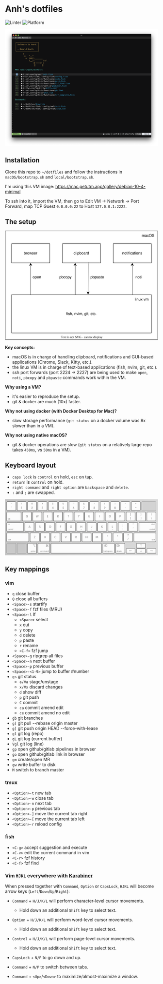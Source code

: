 # Anh's dotfiles

![Linter](https://github.com/anhpt379/dotfiles/workflows/Linter/badge.svg)
![Platform](https://img.shields.io/badge/platform-macos-blue)

![vim-startify](docs/screenshots/1.png)

## Installation

Clone this repo to `~/dotfiles` and follow the instructions in
`macOS/bootstrap.sh` and `local/bootstrap.sh`.

I'm using this VM image: <https://mac.getutm.app/gallery/debian-10-4-minimal>

To ssh into it, import the VM, then go to Edit VM -> Network -> Port Forward,
map TCP Guest `0.0.0.0:22` to Host `127.0.0.1:2222`.

## The setup

![overview](docs/overview.svg)

**Key concepts:**

- macOS is in charge of handling clipboard, notifications and GUI-based
  applications (Chrome, Slack, Kitty, etc.).
- the linux VM is in charge of text-based applications (fish, nvim, git, etc.).
- ssh port forwards (port 2224 → 2227) are being used to make `open`, `noti`,
  `pbcopy` and `pbpaste` commands work within the VM.

**Why using a VM?**

- it's easier to reproduce the setup.
- git & docker are much (10x) faster.

**Why not using docker (with Docker Desktop for Mac)?**

- slow storage performance (`git status` on a docker volume was 8x slower than in
  a VM).

**Why not using native macOS?**

- git & docker operations are slow (`git status` on a relatively large repo takes
  `450ms`, vs `50ms` in a VM).

## Keyboard layout

- `caps lock` is `control` on hold, `esc` on tap.
- `return` is `control` on hold.
- `right command` and `right option` are `backspace` and `delete`.
- `:` and `;` are swapped.

[![keyboard](macOS/karabiner/keyboard_layout.png)][1]

[1]: http://www.keyboard-layout-editor.com/##@_backcolor=%23dbdbdb&name=Apple%20Wireless%20Keyboard&author=Alistair%20Calder&radii=6px%206px%2012px%2012px%20%2F%2F%2018px%2018px%2012px%2012px&css=%2F@import%20url(http%2F:%2F%2F%2F%2Ffonts.googleapis.com%2F%2Fcss%3Ffamily%2F=Varela+Round)%2F%3B%0A%0A%23keyboard-bg%20%7B%20%0A%20%20%20%20background-image%2F:%20linear-gradient(to%20bottom,%20rgba(0,0,0,0.5)%200%25,%20rgba(0,0,0,0)%204%25,%20rgba(255,255,255,0.3)%206%25,%20rgba(0,0,0,0)%2010%25),%20%0A%20%20%20%20%20%20%20%20%20%20%20%20%20%20%20%20%20%20%20%20%20%20linear-gradient(to%20right,%20rgba(0,0,0,0.1)%200%25,%20rgba(0,0,0,0)%20100%25)%20!important%2F%3B%20%0A%7D%0A%0A.keylabel%20%7B%0A%20%20%20%20font-family%2F:%20'volkswagen%2F_serialregular'%2F%3B%0A%7D%0A%0A%2F%2F*%20Strangely,%20%22Volkswagen%20Serial%22%20doesn't%20have%20a%20tilde%20character%20*%2F%2F%0A.varela%20%7B%20%0A%20%20%20%20font-family%2F:%20'Varela%20Round'%2F%3B%20%0A%20%20%20%20display%2F:%20inline-block%2F%3B%20%0A%20%20%20%20font-size%2F:%20inherit%2F%3B%20%0A%20%20%20%20text-rendering%2F:%20auto%2F%3B%20%0A%20%20%20%20-webkit-font-smoothing%2F:%20antialiased%2F%3B%20%0A%20%20%20%20-moz-osx-font-smoothing%2F:%20grayscale%2F%3B%0A%20%20%20%20transform%2F:%20translate(0,%200)%2F%3B%0A%7D%0A.varela-tilde%2F:after%20%7B%20content%2F:%20%22%5C07e%22%2F%3B%20%7D&pcb:false&plate:false%3B&@_y:1.5&t=%23666666&p=CHICKLET&a:5&f:5&fa@:3%3B%3B&=%3Ci%20class%2F=%22varela%20varela-tilde%22%3E%3C%2F%2Fi%3E%0A%60&=!%0A1&=%2F@%0A2&=%23%0A3&=$%0A4&=%25%0A5&=%E2%8C%83%0A6&=%2F&%0A7&=*%0A8&=(%0A9&=)%0A0&_fa@:3&=undefined%3B%3B&=%E2%80%93%0A-&=+%0A%2F=&_g:true&a:4&f:2&w:1.5%3B&=%0A%0A%0Adelete%3B&@_g:false&w:1.5%3B&=%0Atab&_a:7&f:5%3B&=Q&=W&=E&=R&=T&=Y&=U&=I&=O&=P&_a:5%3B&=%7B%0A%5B&=%7D%0A%5D&=%7C%0A%5C%3B&@_a:4&f:2&fa@:1%3B&w:1.75%3B&=esc%0Acontrol&_a:7&f:5%3B&=A&=S&=D&_n:true%3B&=F&=G&_a:5&f2:1%3B&=%0A%E2%86%90%0A%0A%0A%0A%0AH&_f2:1%3B&=%0A%E2%86%93%0A%0A%0A%0A%0AJ&_f2:1%3B&=%0A%E2%86%91%0A%0A%0A%0A%0AK&_sm=alps&f2:1%3B&=%0A%E2%86%92%0A%0A%0A%0A%0AL&_f:5%3B&=%2F%3B%0A%2F:&_f:5%3B&=%22%0A'&_a:4&f:2&f2:1&w:1.75%3B&=%0A%0Areturn%0Acontrol%3B&@_f:2&w:2.25%3B&=%0Ashift&_a:7&f:5%3B&=Z&=X&=C&=V&=B&=N&=M&_a:5&fa@:6%3B%3B&=%3C%0A,&=%3E%0A.&_f:5%3B&=%3F%0A%2F%2F&_a:4&f:2&w:2.25%3B&=%0A%0A%0Ashift%3B&@_g:true&h:1.111%3B&=%0Afn&_fa@:0&:0&:5%3B&h:1.111%3B&=%0A%0A%E2%8C%83%0Acontrol&_g:false&h:1.111%3B&=%0A%0A%E2%8C%A5%0Aoption&_w:1.25&h:1.111%3B&=%0A%0A%E2%8C%98%0Acommand&_a:7&w:5&h:1.111%3B&=&_a:4&fa@:5%3B&w:1.25&h:1.111%3B&=%E2%8C%AB%0Abackspace&_h:1.111%3B&=%E2%8C%A6%0Adelete&_x:1&a:7&f:5&h:0.611%3B&=%E2%86%91%3B&@_y:-0.5&x:11.5&h:0.6111%3B&=%E2%86%90&_h:0.6111%3B&=%E2%86%93&_h:0.6111%3B&=%E2%86%92

## Key mappings

### vim

- `q` close buffer
- `Q` close all buffers
- `<Space>-s` startify
- `<Space>-f` fzf files (MRU)
- `<Space>-l` lf
  - `<Space>` select
  - `x` cut
  - `y` copy
  - `d` delete
  - `p` paste
  - `r` rename
  - `<C-f>` fzf jump
- `<Space>-g` ripgrep all files
- `<Space>-n` next buffer
- `<Space>-p` previous buffer
- `<Space>-<1-9>` jump to buffer #number
- `gs` git status
  - `a/Va` stage/unstage
  - `x/Vx` discard changes
  - `d` show diff
  - `p` git push
  - `C` commit
  - `ca` commit amend edit
  - `ce` commit amend no edit
- `gb` git branches
- `g[` git pull --rebase origin master
- `g]` git push origin HEAD --force-with-lease
- `gl` git log (repo)
- `gL` git log (current buffer)
- `Vgl` git log (line)
- `gp` open github/gitlab pipelines in browser
- `go` open github/gitlab link in browser
- `gm` create/open MR
- `gw` write buffer to disk
- `M` switch to branch master

### tmux

- `<Option>-t` new tab
- `<Option>-w` close tab
- `<Option>-n` next tab
- `<Option>-p` previous tab
- `<Option>-]` move the current tab right
- `<Option>-[` move the current tab left
- `<Option>-r` reload config

### fish

- `<C-g>` accept suggestion and execute
- `<C-v>` edit the current command in vim
- `<C-r>` fzf history
- `<C-f>` fzf find

### Vim `HJKL` everywhere with [Karabiner](macOS/karabiner/.config/karabiner/karabiner.json)

When pressed together with `Command`, `Option` or `CapsLock`, `HJKL` will
become arrow keys (`Left`/`Down`/`Up`/`Right`):

- `Command` + `H/J/K/L` will perform character-level cursor movements.
  - Hold down an additional `Shift` key to select text.

- `Option` + `H/J/K/L` will perform word-level cursor movements.
  - Hold down an additional `Shift` key to select text.

- `Control` + `H/J/K/L` will perform page-level cursor movements.
  - Hold down an additional `Shift` key to select text.

- `CapsLock` + `N/P` to go down and up.

- `Command` + `N/P` to switch between tabs.

- `Command` + `<Up>`/`<Down>` to maximize/almost-maximize a window.
